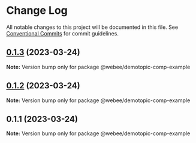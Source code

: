 # Change Log

All notable changes to this project will be documented in this file.
See [Conventional Commits](https://conventionalcommits.org) for commit guidelines.

## [0.1.3](https://github.com/webee/react-ts-monorepo-example/compare/@webee/demotopic-comp-example@0.1.2...@webee/demotopic-comp-example@0.1.3) (2023-03-24)

**Note:** Version bump only for package @webee/demotopic-comp-example





## [0.1.2](https://github.com/webee/react-ts-monorepo-example/compare/@webee/demotopic-comp-example@0.1.1...@webee/demotopic-comp-example@0.1.2) (2023-03-24)

**Note:** Version bump only for package @webee/demotopic-comp-example





## 0.1.1 (2023-03-24)

**Note:** Version bump only for package @webee/demotopic-comp-example
